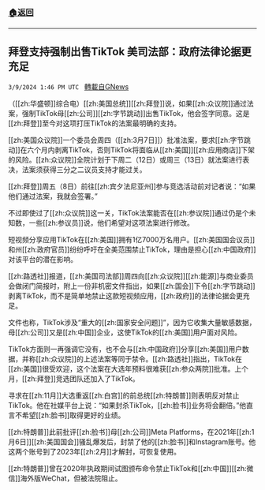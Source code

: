 ###  [:house:返回](README.md)
---


## 拜登支持强制出售TikTok 美司法部：政府法律论据更充足
`3/9/2024 1:46 PM UTC ` [轉載自GNews](https://gnews.org/articles/2379975)

（[[zh:华盛顿]]综合电）[[zh:美国总统]][[zh:拜登]]说，如果[[zh:众议院]]通过法案，强制TikTok母[[zh:公司]][[zh:字节跳动]]出售TikTok，他会签字同意。这是[[zh:拜登]]至今对这项打压TikTok的法案最明确的支持。

[[zh:美国众议院]]一个委员会周四（[[zh:3月7日]]）批准法案，要求[[zh:字节跳动]]在六个月内剥离TikTok，否则TikTok将面临从[[zh:美国]][[zh:应用商店]]下架的风险。[[zh:众议院]]全院计划于下周二（12日）或周三（13日）就法案进行表决，法案须获得三分之二议员支持才能过关。

[[zh:拜登]]周五（8日）前往[[zh:宾夕法尼亚州]]参与竞选活动前对记者说：“如果他们通过法案，我就会签署。”

不过即使过了[[zh:众议院]]这一关，TikTok法案能否在[[zh:参议院]]通过仍是个未知数，一些[[zh:参议员]]说，他们希望对这项法案进行修改。

短视频分享应用TikTok在[[zh:美国]]拥有1亿7000万名用户。[[zh:美国国会议员]]和州[[zh:政府官员]]纷纷呼吁在全美范围禁止TikTok，理由是担心[[zh:中国政府]]对该平台的潜在影响。

[[zh:路透社]]报道，[[zh:美国司法部]]周四向[[zh:众议院]][[zh:能源]]与商业委员会做闭门简报时，附上一份非机密文件指出，如果[[zh:国会]]下令[[zh:字节跳动]]剥离TikTok，而不是简单地禁止这款短视频应用，[[zh:政府]]的法律论据会更充足。

文件也称，TikTok涉及“重大的[[zh:国家安全问题]]”，因为它收集大量敏感数据，母[[zh:公司]]又是[[zh:中国]]企业，这使TikTok的[[zh:美国]]用户面对风险。

TikTok方面则一再强调它没有，也不会与[[zh:中国政府]]分享[[zh:美国]]用户数据，并称[[zh:众议院]]的上述法案等同于禁令。[[zh:路透社]]指出，TikTok在[[zh:美国]]很受欢迎，这个法案在大选年预料很难获[[zh:参众两院]]批准。上个月，[[zh:拜登]]竞选团队还加入了TikTok。

寻求在[[zh:11月]]大选重返[[zh:白宫]]的前总统[[zh:特朗普]]则表明反对禁止TikTok。他在社媒平台上说：“如果封杀TikTok，[[zh:脸书]]业务将会翻倍。”他直言不希望[[zh:脸书]]取得更好的业绩。

[[zh:特朗普]]此前批评[[zh:脸书]]母[[zh:公司]]Meta Platforms，在2021年[[zh:1月6日]][[zh:美国国会]]骚乱爆发后，封禁了他的[[zh:脸书]]和Instagram账号。他这两个账号到了2023年[[zh:2月]]才解封，可恢复使用。

[[zh:特朗普]]曾在2020年执政期间试图颁布命令禁止TikTok和[[zh:中国]][[zh:微信]]海外版WeChat，但被法院阻止。
